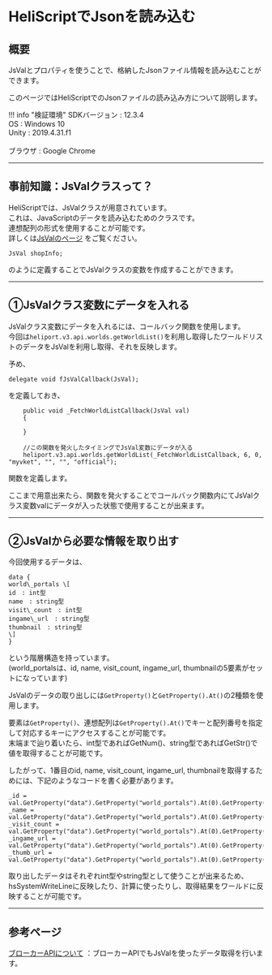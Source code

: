 # HeliScriptでJsonを読み込む

## 概要

JsValとプロパティを使うことで、格納したJsonファイル情報を読み込むことができます。

このページではHeliScriptでのJsonファイルの読み込み方について説明します。

!!! info "検証環境"
    SDKバージョン : 12.3.4<br>
    OS : Windows 10<br>
    Unity : 2019.4.31.f1<br>  
    ブラウザ : Google Chrome

---

## 事前知識：JsValクラスって？

HeliScriptでは、JsValクラスが用意されています。  
これは、JavaScriptのデータを読み込むためのクラスです。  
連想配列の形式を使用することが可能です。  
詳しくは[JsValのページ](https://vrhikky.github.io/VketCloudSDK_Documents/latest/ExternalAPI/JsVal.html) をご覧ください。

```
JsVal shopInfo;
```

のように定義することでJsValクラスの変数を作成することができます。

---

## ①JsValクラス変数にデータを入れる

JsValクラス変数にデータを入れるには、コールバック関数を使用します。  
今回は`heliport.v3.api.worlds.getWorldList()`を利用し取得したワールドリストのデータをJsValを利用し取得、それを反映します。

予め、

```
delegate void fJsValCallback(JsVal);
```

を定義しておき、

```
    public void _FetchWorldListCallback(JsVal val)
    {
    
    }
    
    //この関数を発火したタイミングでJsVal変数にデータが入る
    heliport.v3.api.worlds.getWorldList(_FetchWorldListCallback, 6, 0, "myvket", "", "", "official");
```

関数を定義します。

ここまで用意出来たら、関数を発火することでコールバック関数内にてJsValクラス変数valにデータが入った状態で使用することが出来ます。

---

## ②JsValから必要な情報を取り出す

今回使用するデータは、

```
data {  
world\_portals \[  
id　: int型  
name　: string型  
visit\_count　: int型  
ingame\_url　: string型  
thumbnail　: string型  
\]  
}
```

という階層構造を持っています。  
(world\_portalsは、id, name, visit\_count, ingame\_url, thumbnailの5要素がセットになっています)

JsValのデータの取り出しには`GetProperty()`と`GetProperty().At()`の2種類を使用します。

要素は`GetProperty()`、連想配列は`GetProperty().At()`でキーと配列番号を指定して対応するキーにアクセスすることが可能です。  
末端まで辿り着いたら、int型であればGetNum()、string型であればGetStr()で値を取得することが可能です。

したがって、1番目のid, name, visit\_count, ingame\_url, thumbnailを取得するためには、下記のようなコードを書く必要があります。

```
_id = val.GetProperty("data").GetProperty("world_portals").At(0).GetProperty("id").GetNum(); _name = val.GetProperty("data").GetProperty("world_portals").At(0).GetProperty("name").GetStr(); _visit_count = val.GetProperty("data").GetProperty("world_portals").At(0).GetProperty("visit_count").GetNum(); _ingame_url = val.GetProperty("data").GetProperty("world_portals").At(0).GetProperty("ingame_url").GetStr(); _thumb_url = val.GetProperty("data").GetProperty("world_portals").At(0).GetProperty("thumbnail").GetStr();
```

取り出したデータはそれぞれint型やstring型として使うことが出来るため、  
hsSystemWriteLineに反映したり、計算に使ったりし、取得結果をワールドに反映することが可能です。

---

## 参考ページ

[ブローカーAPIについて](https://vrhikky.github.io/VketCloudSDK_Documents/latest/ExternalAPI/BrokerAPI.html) ：ブローカーAPIでもJsValを使ったデータ取得を行います。
